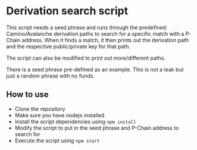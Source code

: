 # Derivation search script

This script needs a seed phrase and runs through the predefined Camino/Avalanche derivation paths to search for a specific match with a P-Chain address. When it finds a match, it then prints out the derivation path and the respective public/private key for that path.

The script can also be modified to print out more/different paths.

There is a seed phrase pre-defined as an example. This is not a leak but just a random phrase with no funds.

## How to use
* Clone the repository
* Make sure you have nodejs installed
* Install the script dependencies using `npm install`
* Modify the script to put in the seed phrase and P-Chain address to search for
* Execute the script using `npm start`
